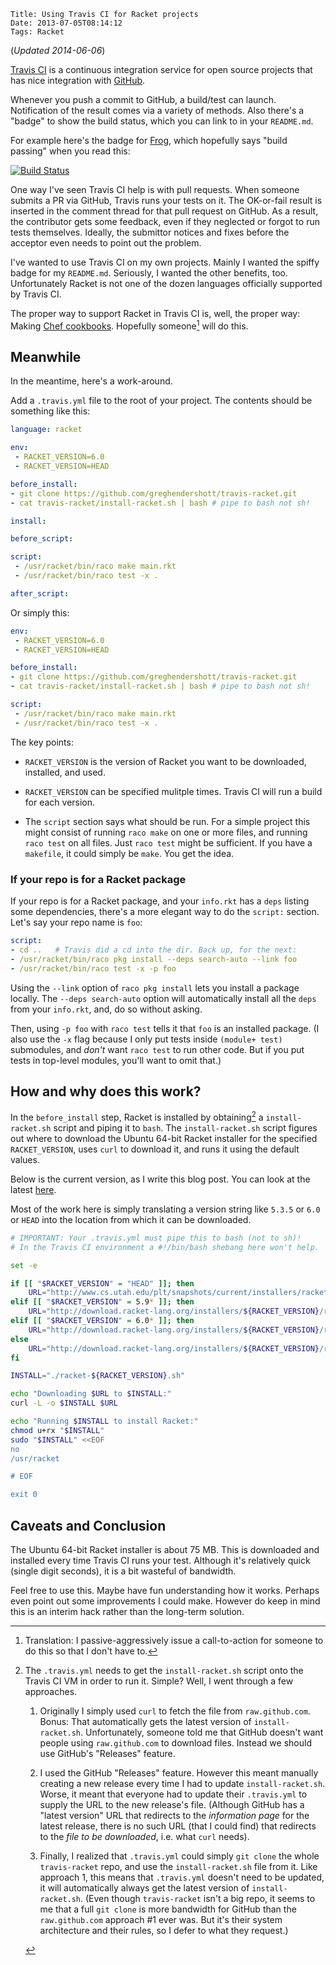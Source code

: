     Title: Using Travis CI for Racket projects
    Date: 2013-07-05T08:14:12
    Tags: Racket

(_Updated 2014-06-06_)

[Travis CI][] is a continuous integration service for open source
projects that has nice integration with [GitHub][].

Whenever you push a commit to GitHub, a build/test can
launch. Notification of the result comes via a variety of
methods. Also there's a "badge" to show the build status, which you
can link to in your `README.md`.


<!-- more -->

For example here's the badge for [Frog][], which hopefully says "build
passing" when you read this:

[![Build Status](https://travis-ci.org/greghendershott/frog.png?branch=master)](https://travis-ci.org/greghendershott/frog)

One way I've seen Travis CI help is with pull requests. When someone
submits a PR via GitHub, Travis runs your tests on it. The OK-or-fail
result is inserted in the comment thread for that pull request on
GitHub. As a result, the contributor gets some feedback, even if they
neglected or forgot to run tests themselves. Ideally, the submittor
notices and fixes before the acceptor even needs to point out the
problem.

I've wanted to use Travis CI on my own projects. Mainly I wanted the
spiffy badge for my `README.md`. Seriously, I wanted the other
benefits, too. Unfortunately Racket is not one of the dozen languages
officially supported by Travis CI.

The proper way to support Racket in Travis CI is, well, the proper
way: Making [Chef cookbooks][]. Hopefully someone[^someone] will do
this.

[^someone]: Translation: I passive-aggressively issue a call-to-action for someone to do this so that I don't have to.

## Meanwhile

In the meantime, here's a work-around.

Add a `.travis.yml` file to the root of your project. The contents
should be something like this:

```yaml
language: racket

env:
 - RACKET_VERSION=6.0
 - RACKET_VERSION=HEAD

before_install:
- git clone https://github.com/greghendershott/travis-racket.git
- cat travis-racket/install-racket.sh | bash # pipe to bash not sh!

install:

before_script:

script:
 - /usr/racket/bin/raco make main.rkt
 - /usr/racket/bin/raco test -x .

after_script:
```

Or simply this:

```yaml
env:
 - RACKET_VERSION=6.0
 - RACKET_VERSION=HEAD

before_install:
- git clone https://github.com/greghendershott/travis-racket.git
- cat travis-racket/install-racket.sh | bash # pipe to bash not sh!

script:
 - /usr/racket/bin/raco make main.rkt
 - /usr/racket/bin/raco test -x .

```

The key points:

* `RACKET_VERSION` is the version of Racket you want to be downloaded,
  installed, and used.

* `RACKET_VERSION` can be specified mulitple times. Travis CI will run
  a build for each version.

* The `script` section says what should be run. For a simple project
  this might consist of running `raco make` on one or more files, and
  running `raco test` on all files. Just `raco test` might be
  sufficient. If you have a `makefile`, it could simply be `make`. You
  get the idea.

### If your repo is for a Racket package

If your repo is for a Racket package, and your `info.rkt` has a `deps`
listing some dependencies, there's a more elegant way to do the
`script:` section. Let's say your repo name is `foo`:

```yaml
script:
- cd ..   # Travis did a cd into the dir. Back up, for the next:
- /usr/racket/bin/raco pkg install --deps search-auto --link foo
- /usr/racket/bin/raco test -x -p foo
```

Using the `--link` option of `raco pkg install` lets you install a
package locally.  The `--deps search-auto` option will automatically
install all the `deps` from your `info.rkt`, and, do so without
asking.

Then, using `-p foo` with `raco test` tells it that `foo` is an
installed package.  (I also use the `-x` flag because I only put tests
inside `(module+ test)` submodules, and _don't_ want `raco test` to
run other code. But if you put tests in top-level modules, you'll want
to omit that.)

## How and why does this work?

In the `before_install` step, Racket is installed by
obtaining[^obtaining] a `install-racket.sh` script and piping it to
`bash`. The `install-racket.sh` script figures out where to download
the Ubuntu 64-bit Racket installer for the specified `RACKET_VERSION`,
uses `curl` to download it, and runs it using the default values.

Below is the current version, as I write this blog post. You can look
at the latest
[here](https://github.com/greghendershott/travis-racket/blob/master/install-racket.sh).

Most of the work here is simply translating a version string like
`5.3.5` or `6.0` or `HEAD` into the location from which it can be
downloaded.

```sh
# IMPORTANT: Your .travis.yml must pipe this to bash (not to sh)!
# In the Travis CI environment a #!/bin/bash shebang here won't help.

set -e

if [[ "$RACKET_VERSION" = "HEAD" ]]; then
    URL="http://www.cs.utah.edu/plt/snapshots/current/installers/racket-current-x86_64-linux-precise.sh"
elif [[ "$RACKET_VERSION" = 5.9* ]]; then
    URL="http://download.racket-lang.org/installers/${RACKET_VERSION}/racket-${RACKET_VERSION}-x86_64-linux-ubuntu-quantal.sh"
elif [[ "$RACKET_VERSION" = 6.0* ]]; then
    URL="http://download.racket-lang.org/installers/${RACKET_VERSION}/racket-${RACKET_VERSION}-x86_64-linux-ubuntu-precise.sh"
else
    URL="http://download.racket-lang.org/installers/${RACKET_VERSION}/racket/racket-${RACKET_VERSION}-bin-x86_64-linux-debian-squeeze.sh"
fi

INSTALL="./racket-${RACKET_VERSION}.sh"

echo "Downloading $URL to $INSTALL:"
curl -L -o $INSTALL $URL

echo "Running $INSTALL to install Racket:"
chmod u+rx "$INSTALL"
sudo "$INSTALL" <<EOF
no
/usr/racket

# EOF

exit 0
```

[^obtaining]: The `.travis.yml` needs to get the `install-racket.sh`
    script onto the Travis CI VM in order to run it. Simple? Well, I
    went through a few approaches.

    1. Originally I simply used `curl` to fetch the file from
       `raw.github.com`. Bonus: That automatically gets the latest
       version of `install-racket.sh`. Unfortunately, someone told me
       that GitHub doesn't want people using `raw.github.com` to
       download files. Instead we should use GitHub's "Releases"
       feature.

    2. I used the GitHub "Releases" feature. However this meant
       manually creating a new release every time I had to update
       `install-racket.sh`. Worse, it meant that everyone had to
       update their `.travis.yml` to supply the URL to the new
       release's file. (Although GitHub has a "latest version" URL
       that redirects to the _information page_ for the latest
       release, there is no such URL (that I could find) that
       redirects to the _file to be downloaded_, i.e. what `curl`
       needs).

    3. Finally, I realized that `.travis.yml` could simply `git clone`
       the whole `travis-racket` repo, and use the `install-racket.sh`
       file from it. Like approach 1, this means that `.travis.yml`
       doesn't need to be updated, it will automatically always get
       the latest version of `install-racket.sh`. (Even though
       `travis-racket` isn't a big repo, it seems to me that a full
       `git clone` is more bandwidth for GitHub than the
       `raw.github.com` approach #1 ever was. But it's their system
       architecture and their rules, so I defer to what they request.)

## Caveats and Conclusion

The Ubuntu 64-bit Racket installer is about 75 MB. This is downloaded
and installed every time Travis CI runs your test. Although it's
relatively quick (single digit seconds), it is a bit wasteful of
bandwidth.

Feel free to use this. Maybe have fun understanding how it works.
Perhaps even point out some improvements I could make. However do keep
in mind this is an interim hack rather than the long-term solution.

[Travis CI]: https://travis-ci.org/
[GitHub]: https://github.com/
[Frog]: https://github.com/greghendershott/frog
[Chef cookbooks]: https://github.com/travis-ci/travis-cookbooks

